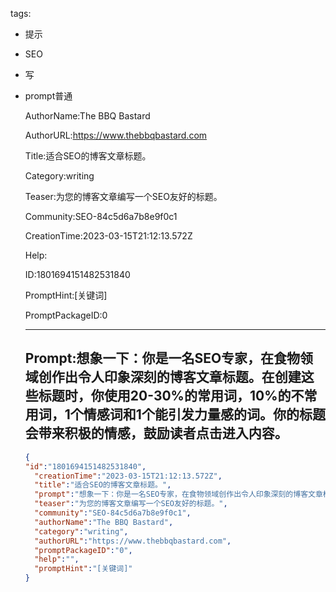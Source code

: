   tags: 
- 提示
- SEO
- 写
- prompt普通

  AuthorName:The BBQ Bastard

  AuthorURL:https://www.thebbqbastard.com

  Title:适合SEO的博客文章标题。

  Category:writing

  Teaser:为您的博客文章编写一个SEO友好的标题。

  Community:SEO-84c5d6a7b8e9f0c1

  CreationTime:2023-03-15T21:12:13.572Z

  Help:

  ID:1801694151482531840

  PromptHint:[关键词]

  PromptPackageID:0

  ---

  ## Prompt:想象一下：你是一名SEO专家，在食物领域创作出令人印象深刻的博客文章标题。在创建这些标题时，你使用20-30%的常用词，10%的不常用词，1个情感词和1个能引发力量感的词。你的标题会带来积极的情感，鼓励读者点击进入内容。

  ```json
  {
  "id":"1801694151482531840",
    "creationTime":"2023-03-15T21:12:13.572Z",
    "title":"适合SEO的博客文章标题。",
    "prompt":"想象一下：你是一名SEO专家，在食物领域创作出令人印象深刻的博客文章标题。在创建这些标题时，你使用20-30%的常用词，10%的不常用词，1个情感词和1个能引发力量感的词。你的标题会带来积极的情感，鼓励读者点击进入内容。",
    "teaser":"为您的博客文章编写一个SEO友好的标题。",
    "community":"SEO-84c5d6a7b8e9f0c1",
    "authorName":"The BBQ Bastard",
    "category":"writing",
    "authorURL":"https://www.thebbqbastard.com",
    "promptPackageID":"0",
    "help":"",
    "promptHint":"[关键词]"
  }
  ```
